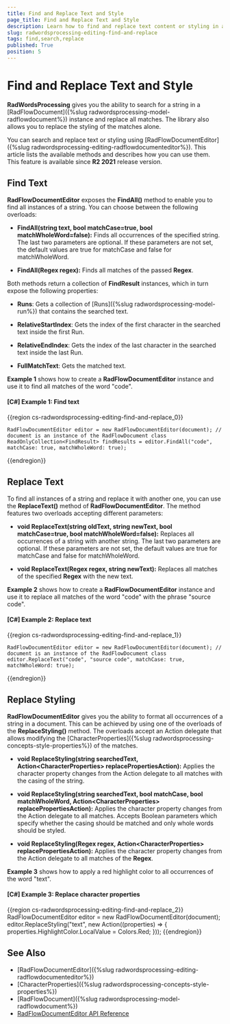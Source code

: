 ```yaml
---
title: Find and Replace Text and Style
page_title: Find and Replace Text and Style
description: Learn how to find and replace text content or styling in a document using WordsProcessing.
slug: radwordsprocessing-editing-find-and-replace
tags: find,search,replace
published: True
position: 5
---
```


# Find and Replace Text and Style

**RadWordsProcessing** gives you the ability to search for a string in a [RadFlowDocument]({%slug radwordsprocessing-model-radflowdocument%}) instance and replace all matches. The library also allows you to replace the styling of the matches alone.

You can search and replace text or styling using [RadFlowDocumentEditor]({%slug radwordsprocessing-editing-radflowdocumenteditor%}). This article lists the available methods and describes how you can use them. This feature is available since **R2 2021** release version.


## Find Text

**RadFlowDocumentEditor** exposes the **FindAll()** method to enable you to find all instances of a string. You can choose between the following overloads:

* **FindAll(string text, bool matchCase=true, bool matchWholeWord=false):** Finds all occurrences of the specified string. The last two parameters are optional. If these parameters are not set, the default values are true for matchCase and false for matchWholeWord.

* **FindAll(Regex regex):** Finds all matches of the passed **Regex**.

Both methods return a collection of **FindResult** instances, which in turn expose the following properties:

* **Runs**: Gets a collection of [Runs]({%slug radwordsprocessing-model-run%}) that contains the searched text.

* **RelativeStartIndex**: Gets the index of the first character in the searched text inside the first Run.

* **RelativeEndIndex**: Gets the index of the last character in the searched text inside the last Run.

* **FullMatchText**: Gets the matched text.

**Example 1** shows how to create a **RadFlowDocumentEditor** instance and use it to find all matches of the word "code".

#### **[C#] Example 1: Find text**

{{region cs-radwordsprocessing-editing-find-and-replace_0}}

	RadFlowDocumentEditor editor = new RadFlowDocumentEditor(document); // document is an instance of the RadFlowDocument class
	ReadOnlyCollection<FindResult> findResults = editor.FindAll("code", matchCase: true, matchWholeWord: true);
{{endregion}}

## Replace Text

To find all instances of a string and replace it with another one, you can use the **ReplaceText()** method of **RadFlowDocumentEditor**. The method features two overloads accepting different parameters:


* **void ReplaceText(string oldText, string newText, bool matchCase=true, bool matchWholeWord=false):** Replaces all occurrences of a string with another string. The last two parameters are optional. If these parameters are not set, the default values are true for matchCase and false for matchWholeWord.

* **void ReplaceText(Regex regex, string newText):** Replaces all matches of the specified **Regex** with the new text.


**Example 2** shows how to create a **RadFlowDocumentEditor** instance and use it to replace all matches of the word "code" with the phrase "source code".


#### **[C#] Example 2: Replace text**

{{region cs-radwordsprocessing-editing-find-and-replace_1}}

	RadFlowDocumentEditor editor = new RadFlowDocumentEditor(document); // document is an instance of the RadFlowDocument class
	editor.ReplaceText("code", "source code", matchCase: true, matchWholeWord: true);
{{endregion}}


## Replace Styling

__RadFlowDocumentEditor__ gives you the ability to format all occurrences of a string in a document. This can be achieved by using one of the overloads of the __ReplaceStyling()__ method. The overloads accept an Action delegate that allows modifying the [CharacterProperties]({%slug radwordsprocessing-concepts-style-properties%}) of the matches.


* __void ReplaceStyling(string searchedText, Action&lt;CharacterProperties&gt; replacePropertiesAction):__ Applies the character property changes from the Action delegate to all matches with the casing of the string.

* __void ReplaceStyling(string searchedText, bool matchCase, bool matchWholeWord, Action&lt;CharacterProperties&gt; replacePropertiesAction):__ Applies the character property changes from the Action delegate to all matches. Accepts Boolean parameters which specify whether the casing should be matched and only whole words should be styled.

* __void ReplaceStyling(Regex regex, Action&lt;CharacterProperties&gt; replacePropertiesAction):__ Applies the character property changes from the Action delegate to all matches of the __Regex__.


**Example 3** shows how to apply a red highlight color to all occurrences of the word "text".


#### **[C#] Example 3: Replace character properties**

{{region cs-radwordsprocessing-editing-find-and-replace_2}}
	RadFlowDocumentEditor editor = new RadFlowDocumentEditor(document);
	editor.ReplaceStyling("text", new Action<CharacterProperties>((properties) =>
	{
	    properties.HighlightColor.LocalValue = Colors.Red;
	}));
{{endregion}}



## See Also

 * [RadFlowDocumentEditor]({%slug radwordsprocessing-editing-radflowdocumenteditor%})
 * [CharacterProperties]({%slug radwordsprocessing-concepts-style-properties%}) 
 * [RadFlowDocument]({%slug radwordsprocessing-model-radflowdocument%}) 
 * [RadFlowDocumentEditor API Reference](https://docs.telerik.com/devtools/document-processing/api/Telerik.Windows.Documents.Flow.Model.Editing.RadFlowDocumentEditor.html)
